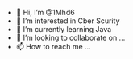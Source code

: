 - 👋 Hi, I’m @1Mhd6
- 👀 I’m interested in Cber Scurity
- 🌱 I’m currently learning Java 
- 💞️ I’m looking to collaborate on ...
- 📫 How to reach me ...

<!---
1Mhd6/1Mhd6 is a ✨ special ✨ repository because its `README.md` (this file) appears on your GitHub profile.
You can click the Preview link to take a look at your changes.
--->
